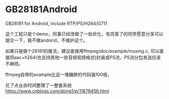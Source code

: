# GB28181Android
GB28181 for Android, include RTP/PS/H264/G711

这个工程只是个demo，同事已经改做了一些优化，有完善了的同学愿意分享可以提交一下，我不做andorid，不维护这个。

如果只是做个28181的推流，建议直接用ffmpeg/doc/example/muxing.c, 可以直接将aac+h264(也支持其他一些音频视频格式)封装成PS流，PS流分包发送应该不麻烦。

ffmpeg自带的example比这一堆臃肿的代码强100倍。

花了点业余时间整理了一整套系统
https://www.cnblogs.com/dong1/p/11878456.html
